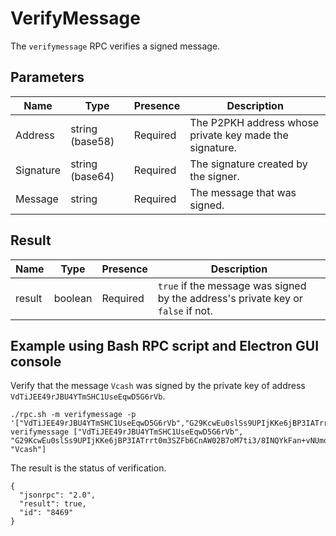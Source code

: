 # VerifyMessage
The `verifymessage` RPC verifies a signed message.

## Parameters
Name      | Type            | Presence | Description
--------- | --------------- | -------- | ---------------------------------------
Address   | string (base58) | Required | The P2PKH address whose private key made the signature.
Signature | string (base64) | Required | The signature created by the signer.
Message   | string          | Required | The message that was signed.

## Result
Name   | Type    | Presence | Description
------ | ------- | -------- | --------------------------------------------------
result | boolean | Required | `true` if the message was signed by the address's private key or `false` if not.

## Example using Bash RPC script and Electron GUI console
Verify that the message `Vcash` was signed by the private key of address `VdTiJEE49rJBU4YTmSHC1UseEqwD5G6rVb`.

```
./rpc.sh -m verifymessage -p '["VdTiJEE49rJBU4YTmSHC1UseEqwD5G6rVb","G29KcwEu0slSs9UPIjKKe6jBP3IATrrt0m3SZFb6CnAW02B7oM7ti3/8INQYkFan+vNUmojbGdBf0N9cYBcb3V4=","Vcash"]'
verifymessage ["VdTiJEE49rJBU4YTmSHC1UseEqwD5G6rVb", "G29KcwEu0slSs9UPIjKKe6jBP3IATrrt0m3SZFb6CnAW02B7oM7ti3/8INQYkFan+vNUmojbGdBf0N9cYBcb3V4=", "Vcash"]
```

The result is the status of verification.

```
{
  "jsonrpc": "2.0",
  "result": true,
  "id": "8469"
}
```
